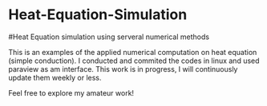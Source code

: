 # Heat-Equation-Simulation
#Heat Equation simulation using serveral numerical methods

This is an examples of the applied numerical computation on heat equation (simple conduction). I conducted and commited the codes in linux and used 
paraview as am interface. This work is in progress, I will continuously update them weekly or less.

Feel free to explore my amateur work!
